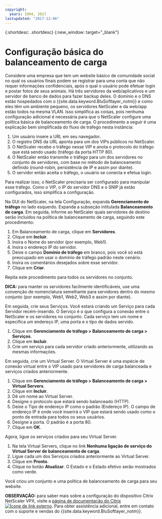 ```yaml
---
copyright:
  years: 1994, 2017
lastupdated: "2017-12-06"
---
```


{:shortdesc: .shortdesc}
{:new_window: target="_blank"}

# Configuração básica do balanceamento de carga
Considere uma empresa que tem um website básico de comunidade social no qual os usuários finais podem se registrar para uma conta que não requer informações confidenciais, após o qual o usuário pode efetuar login e postar fotos de seus animais. Há três servidores da web/aplicativos e um servidor de banco de dados para fazer backup deles. O domínio e o DNS estão hospedados com o {{site.data.keyword.BluSoftlayer_notm}} e como eles têm um ambiente pequeno, os servidores NetScaler e da web/app estão todos na mesma VLAN. Isso simplifica as coisas, pois nenhuma configuração adicional é necessária para que o NetScaler configure uma política básica de balanceamento de carga. O procedimento a seguir é uma explicação bem simplificada do fluxo de tráfego nesta instância:

1. Um usuário insere a URL em seu navegador.
2. O registro DNS da URL aponta para um dos VIPs públicos no NetScaler.
3. O NetScaler recebe o tráfego nesse VIP e anota o protocolo do tráfego que está sendo usado (tráfego da porta HTTP 80).
4. O NetScaler então transmite o tráfego para um dos servidores no conjunto de servidores, com base no método de balanceamento definido (round-robin, persistência de IP e assim por diante).
5. O servidor então aceita o tráfego, o usuário se conecta e efetua login.

Para realizar isso, o NetScaler precisaria ser configurado para manipular esse tráfego. Como o VIP, o IP do servidor DNS e o SNIP já estão configurados, isso simplifica a configuração. 

Na GUI do NetScaler, na tela Configuração, expanda **Gerenciamento de tráfego** no lado esquerdo. Expanda a subseção intitulada **Balanceamento de carga**. Em seguida, informe ao NetScaler quais servidores de destino serão incluídos na política de balanceamento de carga, seguindo este procedimento:

1. Em Balanceamento de carga, clique em **Servidores**.
2. Clique em **Incluir**.
3. Insira o Nome do servidor (por exemplo, Web1).
4. Insira o endereço IP do servidor.
5. Deixe o campo **Domínio de tráfego** em branco, pois você só está preocupado em usar o domínio de tráfego padrão neste cenário.
6. Insira os comentários desejados sobre esse servidor.
7. Clique em **Criar**.

Repita este procedimento para todos os servidores no conjunto.  

**DICA:** para manter os servidores facilmente identificáveis, use uma convenção de nomenclatura semelhante para servidores dentro do mesmo conjunto (por exemplo, Web1, Web2, Web3 e assim por diante).

Em seguida, crie seus Serviços. Você estará criando um Serviço para cada Servidor recém-inserido. O Serviço é o que configura a conexão entre o NetScaler e os servidores no conjunto. Cada serviço tem um nome e especifica um endereço IP, uma porta e o tipo de dados servido.

1. Clique em **Gerenciamento de tráfego > Balanceamento de carga > Serviços**.
2. Clique em **Incluir**.
3. Crie um serviço para cada servidor criado anteriormente, utilizando as mesmas informações.

Em seguida, crie um Virtual Server. O Virtual Server é uma espécie de conexão virtual entre o VIP usado para servidores de carga balanceada e serviços criados anteriormente.

1. Clique em **Gerenciamento de tráfego > Balanceamento de carga > Virtual Servers**.
2. Clique em **Incluir**.
3. Dê um nome ao Virtual Server.
4. Designe o protocolo que estará sendo balanceado (HTTP).
5. Deixe o Tipo de endereço IP como o padrão (Endereço IP). O campo de endereço IP é onde você inserirá o VIP que estará sendo usado como o ponto de entrada para todos os seus usuários.
6. Designe a porta. O padrão é a porta 80.
7. Clique em **OK**.

Agora, ligue os serviços criados para seu Virtual Server.

1. Na tela Virtual Servers, clique no link **Nenhuma ligação de serviço do Virtual Server de balanceamento de carga**.
2. Ligue cada um dos Serviços criados anteriormente ao Virtual Server.
3. Clique em **Pronto**.
4. Clique no botão **Atualizar**. O Estado e o Estado efetivo serão mostrados como verde.

Você criou um conjunto e uma política de balanceamento de carga para seu website.

**OBSERVAÇÃO:** para saber mais sobre a configuração do dispositivo Citrix NetScaler VPX, visite a [página de documentação do Citrix ![Ícone de link externo](../../icons/launch-glyph.svg "Ícone de link externo")](https://docs.citrix.com/en-us/netscaler.html). Para obter assistência adicional, entre em contato com o suporte e vendas do {{site.data.keyword.BluSoftlayer_notm}}.
